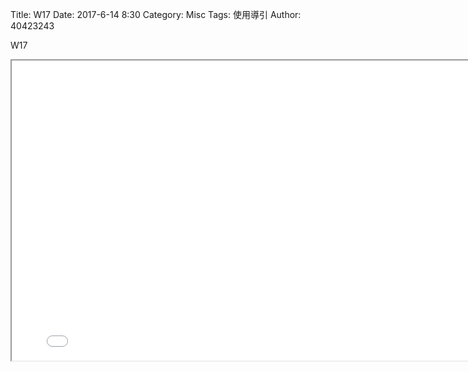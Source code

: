 Title: W17
Date: 2017-6-14 8:30
Category: Misc
Tags: 使用導引
Author: 40423243

<p>W17</p>
<iframe src="../data/W17.png" width="800" height="480"></iframe>



</section>
